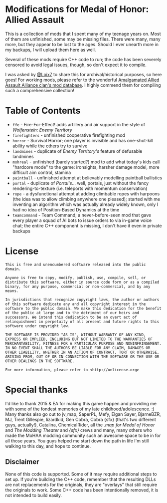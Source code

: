 # Modifications for Medal of Honor: Allied Assault

This is a collection of mods that I spent many of my teenage years on. Most of them are unfinished, some may be missing files. There were many, many more, but they appear to be lost to the ages. Should I ever unearth more in my backups, I will upload them here as well.

Several of these mods require C++ code to run; the code has been severely censored to avoid legal issues, though, so don't expect it to compile.

I was asked by [@Loix7](https://twitter.com/Loix7) to share this for archival/historical purposes, so here goes! For working mods, please refer to the wonderful [Amalgamated Allied Assault Alliance clan's mod database](http://www.mohaaaa.co.uk/AAAAMOHAA/content/downloads-and-resources). I highly commend them for compiling such a comprehensive collection!

# Table of Contents
* `ffe` - Fire-For-Effect! adds artillery and air support in the style of *Wolfenstein: Enemy Territory*
* `firefighters` - unfinished cooperative firefighting mod
* `horror` - Survival Horror; one player is invisible and has one-shot-kill ability while the others try to survive
* `landmines` - duplicate of *Enemy Territory's* feature of defusable landmines
* `mohreal` - unfinished (barely started?) mod to add what today's kids call "hardcore mode" to the game: ironsights, harsher damage model, more difficult aim control, stamina
* `paintball` - unfinished attempt at believably modelling paintball ballistics
* `portal` - duplicate of *Portal's*... well, portals, just without the fancy rendering-to-texture (i.e. teleports with momentum conservation)
* `rope` - a dysfunctional attempt at adding climbable ropes with harpoons (the idea was to allow climbing anywhere one pleased); started with me inventing an algorithm which was actually already widely known, only I had no idea of Position-Based Dynamics at the time
* `teamcommand` - Team Command; a never-before-seen mod that gave every player a squad of AI bots to issue orders to via in-game voice chat; the entire C++ component is missing, I don't have it even in private backups

# License

```
This is free and unencumbered software released into the public domain.

Anyone is free to copy, modify, publish, use, compile, sell, or
distribute this software, either in source code form or as a compiled
binary, for any purpose, commercial or non-commercial, and by any
means.

In jurisdictions that recognize copyright laws, the author or authors
of this software dedicate any and all copyright interest in the
software to the public domain. We make this dedication for the benefit
of the public at large and to the detriment of our heirs and
successors. We intend this dedication to be an overt act of
relinquishment in perpetuity of all present and future rights to this
software under copyright law.

THE SOFTWARE IS PROVIDED "AS IS", WITHOUT WARRANTY OF ANY KIND,
EXPRESS OR IMPLIED, INCLUDING BUT NOT LIMITED TO THE WARRANTIES OF
MERCHANTABILITY, FITNESS FOR A PARTICULAR PURPOSE AND NONINFRINGEMENT.
IN NO EVENT SHALL THE AUTHORS BE LIABLE FOR ANY CLAIM, DAMAGES OR
OTHER LIABILITY, WHETHER IN AN ACTION OF CONTRACT, TORT OR OTHERWISE,
ARISING FROM, OUT OF OR IN CONNECTION WITH THE SOFTWARE OR THE USE OR
OTHER DEALINGS IN THE SOFTWARE.

For more information, please refer to <http://unlicense.org>
```

# Special thanks
I'd like to thank 2015 & EA for making this game happen and providing me with some of the fondest memories of my late childhood/adolescence. :) Many thanks also go out to jv_map, SaperPL, Mefy, Elgan Sayer, BjarneBZR, MJ, Trent Gillespie, lizardkid, Gen Cobra, Cobra {sfx} (that's two different guys, actually!), Catalina, ChemicalRider, all the *.map for Medal of Honor* and *The Modding Theater* and *{sfx}* crews and many, many others who made the MoHAA modding community such an awesome space to be in for all those years. You guys helped me start down the path in life I'm still walking to this day, and hope to continue.

## Disclaimer
None of this code is supported. Some of it may require additional steps to set up. If you're building the C++ code, remember that the resulting DLLs are not replacements for the originals, they are "overlays" that still require the originals to work. Some C++ code has been intentionally removed, it is not intended to build easily.
